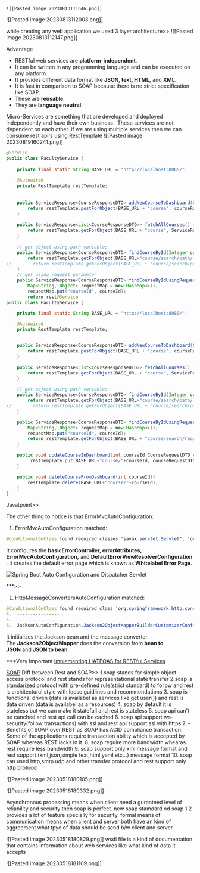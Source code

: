 	![[Pasted image 20230813111646.png]]
![[Pasted image 20230813112003.png]]

while creating any web application we used 3 layer architecture>>
![[Pasted image 20230813112147.png]]


Advantage
-   RESTful web services are **platform-independent**.
- It can be written in any programming language and can be executed on any platform.
-   It provides different data format like **JSON, text, HTML,** and **XML**.
-   It is fast in comparison to SOAP because there is no strict specification like SOAP.
-   These are **reusable**.
-   They are **language neutral**.


Micro-Services are something that are developed and deployed independently and have their own business  . These services are not dependent on each other.
if we are using multiple services then we can consume rest api's using RestTemplate
![[Pasted image 20230819160241.png]]

```Java
@Service  
public class FacultyService {  
  
    private final static String BASE_URL = "http://localhost:8080/";  
  
    @Autowired  
    private RestTemplate restTemplate;  
  
  
    public ServiceResponse<CourseResponseDTO> addNewCourseToDashboard(CourseRequestDTO courseRequestDTO) {  
        return restTemplate.postForObject(BASE_URL + "course", courseRequestDTO, ServiceResponse.class);  
    }  
  
    public ServiceResponse<List<CourseResponseDTO>> fetchAllCourses() {  
        return restTemplate.getForObject(BASE_URL + "course", ServiceResponse.class);  
    }  
  
    // get object using path variables  
    public ServiceResponse<CourseResponseDTO> findCourseById(Integer courseId) {  
        return restTemplate.getForObject(BASE_URL+"course/search/path/{courseId}",ServiceResponse.class,new Object[]{courseId});  
//        return restTemplate.getForObject(BASE_URL + "course/search/path/"+courseId, ServiceResponse.class);  
    }  
	// get using request parameter
    public ServiceResponse<CourseResponseDTO> findCourseByIdUsingRequestParam(Integer courseId) {  
        Map<String, Object> requestMap = new HashMap<>();  
        requestMap.put("courseId", courseId);  
        return rest@Service
public class FacultyService {

    private final static String BASE_URL = "http://localhost:8080/";

    @Autowired
    private RestTemplate restTemplate;


    public ServiceResponse<CourseResponseDTO> addNewCourseToDashboard(CourseRequestDTO courseRequestDTO) {
        return restTemplate.postForObject(BASE_URL + "course", courseRequestDTO, ServiceResponse.class);
    }

    public ServiceResponse<List<CourseResponseDTO>> fetchAllCourses() {
        return restTemplate.getForObject(BASE_URL + "course", ServiceResponse.class);
    }

    // get object using path variables
    public ServiceResponse<CourseResponseDTO> findCourseById(Integer courseId) {
        return restTemplate.getForObject(BASE_URL+"course/search/path/{courseId}",ServiceResponse.class,new Object[]{courseId});
//        return restTemplate.getForObject(BASE_URL + "course/search/path/"+courseId, ServiceResponse.class);
    }

    public ServiceResponse<CourseResponseDTO> findCourseByIdUsingRequestParam(Integer courseId) {
        Map<String, Object> requestMap = new HashMap<>();
        requestMap.put("courseId", courseId);
        return restTemplate.getForObject(BASE_URL + "course/search/request/?courseId={courseId}", ServiceResponse.class, requestMap);
    }

    public void updateCourseInDashboard(int courseId,CourseRequestDTO courseRequestDTO){
         restTemplate.put(BASE_URL+"course/"+courseId, courseRequestDTO);
    }

    public void deleteCourseFromDashboard(int courseId){
        restTemplate.delete(BASE_URL+"course/"+courseId);
    }
}
```

Javatpoint>>

The other thing to notice is that ErrorMvcAutoConfiguration:
1.  ErrorMvcAutoConfiguration matched:  
``` java
@ConditionalOnClass found required classes 'javax.servlet.Servlet', 'org.springframework.web.servlet.DispatcherServlet' (OnClassCondition)- found 'session' scope (OnWebApplicatiossssnCondition)

```

It configures the **basicErrorController, errorAttributes, ErrorMvcAutoConfiguration,** and **DefaultErrorViewResolverConfiguration**. It creates the default error page which is known as **Whitelabel Error Page**.

![Spring Boot Auto Configuration and Dispatcher Servlet](https://static.javatpoint.com/tutorial/restful-web-services/images/spring-boot-auto-configure2.png)


***>>
1.  HttpMessageConvertersAutoConfiguration matched: 
```java
@ConditionalOnClass found required class 'org.springframework.http.converter.HttpMessageConverter' (OnClassCondition)  
4.  ----------------  
5.  -----------------  
6.  JacksonAutoConfiguration.Jackson2ObjectMapperBuilderCustomizerConfiguration matched: - @ConditionalOnClass found required class 'org.springframework.http.converter.json.Jackson2ObjectMapperBuilder'(OnClassCondition)  
```

It initializes the Jackson bean and the message converter. The **Jackson2ObjectMapper** does the conversion from **bean to JSON** and **JSON to bean**.


***Very Important
[Implementing HATEOAS for RESTful Services](https://www.javatpoint.com/restful-web-services-hateoas)


[SOAP](https://www.geeksforgeeks.org/difference-between-rest-api-and-soap-api/)
Diff between Rest and SOAP>>
	1.soap stands for simple object access protocol and rest stands for representational
	state transfer
	2.soap is standarized protocol with pre-defined rule(strict standard) to follow  and rest is architectural style with loose guidlines and recommendations
	3. soap is functional driven (data is availabel as services like get user())  and rest is data driven (data is availabel as a resources)
	4. soap by default it is stateless but we can make it statefull  and rest is stateless
	5. soap api can't be canched and rest api call can be cached
	6. soap api support ws-security(follow transactions) with ssl  and rest api support ssl with https
	7. -   Benefits of SOAP over REST as SOAP has ACID compliance transaction. Some of the applications require transaction ability which is accepted by SOAP whereas REST lacks in it.
	8. soap require more bandwidth whearas rest require less bandwidth
	9. soap support only xml message format and rest support (xml,json,simple text,html,yaml etc...) message format
	10. soap can used http,smtp udp and other transfer protocol and rest support only http protocol

![[Pasted image 20230518180105.png]]

![[Pasted image 20230518180332.png]]

Asynchronous processing means when client need a guranteed level of reliability and security then soap is perfect. new soap stamdard od soap 1.2   provides a lot of feature specially for security.
formal means of communication means when client and server both have an kind of aggreement what tpye of data should be send b/w client and server

![[Pasted image 20230518180829.png]]
wsdl file is a kind of documentation that  contains information about web services like what kind of data it accepts

![[Pasted image 20230518181109.png]]
